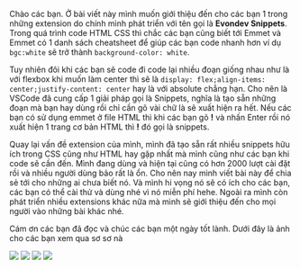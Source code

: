 Chào các bạn. Ở bài viết này mình muốn giới thiệu đến cho các bạn 1 trong những extension do chính mình phát triển với tên gọi là **Evondev Snippets**. 
Trong quá trình code HTML CSS thì chắc các bạn cũng biết tới Emmet và Emmet có 1 danh sách cheatsheet để giúp các bạn code nhanh hơn ví dụ `bgc:white` sẽ trở thành `background-color: white`. 

Tuy nhiên đôi khi các bạn sẽ code đi code lại nhiều đoạn giống nhau như là với flexbox khi muốn làm center thì sẽ là `display: flex;align-items: center;justify-content: center` hay là với absolute chẳng hạn. Cho nên là VSCode đã cung cấp 1 giải pháp gọi là Snippets, nghĩa là tạo sẵn những đoạn mà bạn hay dùng rồi chỉ cần gõ vài chữ là sẽ xuất hiện ra hết. 
Nếu các bạn có sử dụng emmet ở file HTML thì khi các bạn gõ **!** và nhấn Enter rồi nó xuất hiện 1 trang cơ bản HTML thì **!** đó gọi là snippets.

Quay lại vấn đề extension của mình, mình đã tạo sẵn rất nhiều snippets hữu ích trong CSS cũng như HTML hay gặp nhất mà mình cũng như các bạn khi code sẽ cần đến. Mình đang dùng và hiện tại cũng có hơn 2000 lượt cài đặt rồi và nhiều người dùng bảo rất là ổn. Cho nên nay mình viết bài này để chia sẻ tới cho những ai chưa biết nó. Và mình hi vọng nó sẽ có ích cho các bạn, các bạn có thể cài thử và dùng nhé vì nó miễn phí hehe. Ngoài ra mình còn phát triển nhiều extensions khác nữa mà mình sẽ giới thiệu đến cho mọi người vào những bài khác nhé.

Cám ơn các bạn đã đọc và chúc các bạn một ngày tốt lành. Dưới đây là ảnh cho các bạn xem qua sơ sơ nà

![](https://images.viblo.asia/4946fe23-1cee-4905-9d8d-86ce2f5ac48c.png)
![](https://images.viblo.asia/eea54ee1-3fbd-444f-b3a6-6f559669d28c.png)
![](https://images.viblo.asia/02f2ca3a-4e79-46cc-8ed3-dbe3d6faf609.png)
![](https://images.viblo.asia/3a14d1d5-3bb8-4081-922c-6d243939db9e.png)